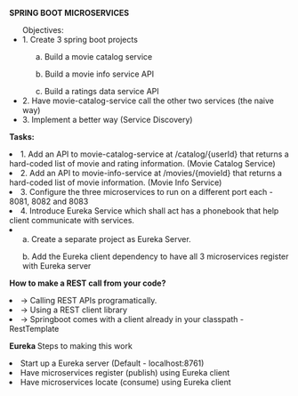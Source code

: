 <b>SPRING BOOT MICROSERVICES</b>

<ul>Objectives:
	<li>1. Create 3 spring boot projects</li>
		<ul>a. Build a movie catalog service</ul>
		<ul>b. Build a movie info service API</ul>
		<ul>c. Build a ratings data service API</ul>
	<li>2. Have movie-catalog-service call the other two services (the naive way)</li>
	<li>3. Implement a better way (Service Discovery)</li>
</ul>


<p>
	<b>Tasks:</b>
	<li>1. Add an API to movie-catalog-service at /catalog/{userId} that returns a hard-coded list of movie and rating information. (Movie Catalog Service)</li>
	<li>2. Add an API to movie-info-service at /movies/{movieId} that returns a hard-coded list of movie information. (Movie Info Service)</li>
	<li>3. Configure the three microservices to run on a different port each - 8081, 8082 and 8083</li>
	<li>4. Introduce Eureka Service which shall act has a phonebook that help client communicate with services.</li>
	<li>
		<ul> a. Create a separate project as Eureka Server.</ul>
		<ul> b. Add the Eureka client dependency to have all 3 microservices register with Eureka server</ul>
	</li>
</p>


<p>
	<b>How to make a REST call from your code?</b>
	<li>-> Calling REST APIs programatically.</li>
	<li>-> Using a REST client library</li>
	<li>-> Springboot comes with a client already in your classpath - RestTemplate</li>
</p>


<p>
	<b>Eureka </b>
	Steps to making this work
	<li>Start up a Eureka server (Default - localhost:8761)</li>
	<li>Have microservices register (publish) using Eureka client</li>
	<li>Have microservices locate (consume) using Eureka client</li>
</p>